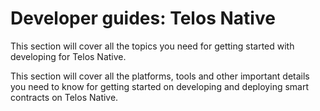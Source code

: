 # Developer guides: Telos Native

This section will cover all the topics you need for getting started with developing for Telos Native.

This section will cover all the platforms, tools and other important details you need to know for getting started on developing and deploying smart contracts on Telos Native.
